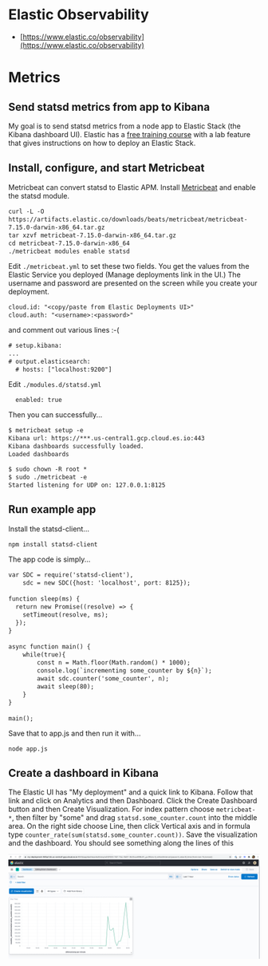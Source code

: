 # Elastic Observability

* [https://www.elastic.co/observability](https://www.elastic.co/observability)

# Metrics

## Send statsd metrics from app to Kibana

My goal is to send statsd metrics from a node app to Elastic Stack (the Kibana dashboard UI). Elastic has a [free training course](https://learn.elastic.co/learn/course/391/play/1428:844/lesson-1-elastic-observability) with a lab feature that gives instructions on how to deploy an Elastic Stack.

## Install, configure, and start Metricbeat

Metricbeat can convert statsd to Elastic APM. Install [Metricbeat](https://www.elastic.co/guide/en/beats/metricbeat/current/metricbeat-installation-configuration.html) and enable the statsd module.

```
curl -L -O https://artifacts.elastic.co/downloads/beats/metricbeat/metricbeat-7.15.0-darwin-x86_64.tar.gz
tar xzvf metricbeat-7.15.0-darwin-x86_64.tar.gz
cd metricbeat-7.15.0-darwin-x86_64
./metricbeat modules enable statsd
```

Edit `./metricbeat.yml` to set these two fields. You get the values from the Elastic Service you deployed (Manage deployments link in the UI.) The username and password are presented on the screen while you create your deployment.

```
cloud.id: "<copy/paste from Elastic Deployments UI>"
cloud.auth: "<username>:<password>"
```

and comment out various lines :-(

```
# setup.kibana:
...
# output.elasticsearch:
  # hosts: ["localhost:9200"]
```

Edit `./modules.d/statsd.yml`

```
  enabled: true
```

Then you can successfully...

```
$ metricbeat setup -e
Kibana url: https://***.us-central1.gcp.cloud.es.io:443
Kibana dashboards successfully loaded.
Loaded dashboards
```

```
$ sudo chown -R root *
$ sudo ./metricbeat -e
Started listening for UDP on: 127.0.0.1:8125
```

## Run example app

Install the statsd-client...

```
npm install statsd-client
```

The app code is simply...

```
var SDC = require('statsd-client'),
	sdc = new SDC({host: 'localhost', port: 8125});

function sleep(ms) {
  return new Promise((resolve) => {
    setTimeout(resolve, ms);
  });
}

async function main() {
	while(true){
		const n = Math.floor(Math.random() * 1000);
		console.log(`incrementing some_counter by ${n}`);
		await sdc.counter('some_counter', n);
		await sleep(80);
	}
}

main();
```

Save that to app.js and then run it with...

```
node app.js
```

## Create a dashboard in Kibana

The Elastic UI has "My deployment" and a quick link to Kibana. Follow that link and click on Analytics and then Dashboard. Click the Create Dashboard button and then Create Visualization. For index pattern choose `metricbeat-*`, then filter by "some" and drag `statsd.some_counter.count` into the middle area. On the right side choose Line, then click Vertical axis and in formula type `counter_rate(sum(statsd.some_counter.count))`. Save the visualization and the dashboard. You should see something along the lines of this

![dashboard](dashboard.png)
